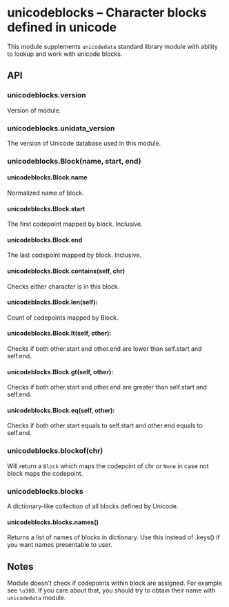 # unicodeblocks – Character blocks defined in unicode

This module supplements `unicodedata` standard library module with ability
to lookup and work with unicode blocks.

## API

### unicodeblocks.version

Version of module.

### unicodeblocks.unidata_version

The version of Unicode database used in this module.

### unicodeblocks.Block(name, start, end)

#### unicodeblocks.Block.name

Normalized name of block.

#### unicodeblocks.Block.start

The first codepoint mapped by block. Inclusive.

#### unicodeblocks.Block.end

The last codepoint mapped by block. Inclusive.

#### unicodeblocks.Block.__contains__(self, chr)

Checks either character is in this block.

#### unicodeblocks.Block.__len__(self):

Count of codepoints mapped by Block.

#### unicodeblocks.Block.__lt__(self, other):

Checks if both other.start and other.end are lower than self.start and
self.end.

#### unicodeblocks.Block.__gt__(self, other):

Checks if both other.start and other.end are greater than self.start and
self.end.

#### unicodeblocks.Block.__eq__(self, other):

Checks if both other.start equals to self.start and other.end equals to
self.end.

### unicodeblocks.blockof(chr)

Will return a `Block` which maps the codepoint of chr or `None` in case not
block maps the codepoint.

### unicodeblocks.blocks

A dictionary-like collection of all blocks defined by Unicode.

#### unicodeblocks.blocks.names()

Returns a list of names of blocks in dictionary. Use this instead of .keys()
if you want names presentable to user.

## Notes

Module doesn't check if codepoints within block are assigned.
For example see `\u38D`. If you care about that, you should
try to obtain their name with `unicodedata` module.
